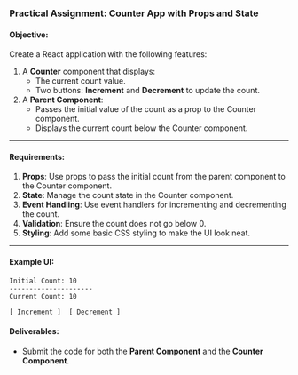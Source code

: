 ### Practical Assignment: **Counter App with Props and State**

#### **Objective:**
Create a React application with the following features:
1. A **Counter** component that displays:
   - The current count value.
   - Two buttons: **Increment** and **Decrement** to update the count.
2. A **Parent Component**:
   - Passes the initial value of the count as a prop to the Counter component.
   - Displays the current count below the Counter component.

---

#### **Requirements:**
1. **Props**: Use props to pass the initial count from the parent component to the Counter component.
2. **State**: Manage the count state in the Counter component.
3. **Event Handling**: Use event handlers for incrementing and decrementing the count.
4. **Validation**: Ensure the count does not go below 0.
5. **Styling**: Add some basic CSS styling to make the UI look neat.

---

#### **Example UI:**
```
Initial Count: 10
---------------------
Current Count: 10

[ Increment ]  [ Decrement ]
```

#### **Deliverables:**
- Submit the code for both the **Parent Component** and the **Counter Component**.

